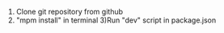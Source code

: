 1) Clone git repository from github
2) "mpm install"  in terminal
3)Run "dev" script in package.json
